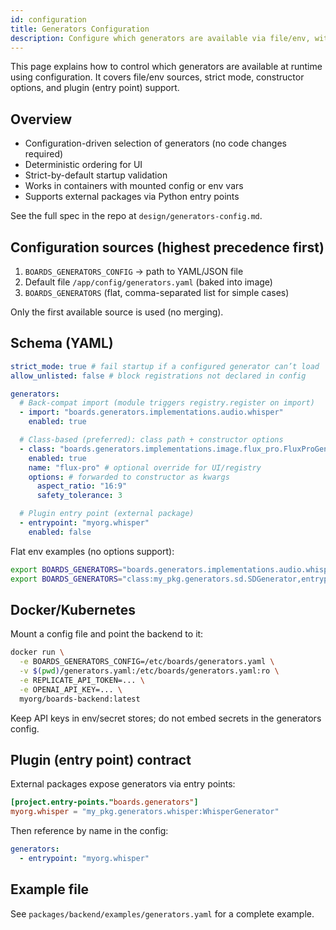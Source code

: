 ```yaml
---
id: configuration
title: Generators Configuration
description: Configure which generators are available via file/env, with strict mode and plugin support.
---
```


This page explains how to control which generators are available at runtime using configuration. It covers file/env sources, strict mode, constructor options, and plugin (entry point) support.

## Overview

- Configuration-driven selection of generators (no code changes required)
- Deterministic ordering for UI
- Strict-by-default startup validation
- Works in containers with mounted config or env vars
- Supports external packages via Python entry points

See the full spec in the repo at `design/generators-config.md`.

## Configuration sources (highest precedence first)

1. `BOARDS_GENERATORS_CONFIG` → path to YAML/JSON file
2. Default file `/app/config/generators.yaml` (baked into image)
3. `BOARDS_GENERATORS` (flat, comma-separated list for simple cases)

Only the first available source is used (no merging).

## Schema (YAML)

```yaml
strict_mode: true # fail startup if a configured generator can’t load
allow_unlisted: false # block registrations not declared in config

generators:
  # Back-compat import (module triggers registry.register on import)
  - import: "boards.generators.implementations.audio.whisper"
    enabled: true

  # Class-based (preferred): class path + constructor options
  - class: "boards.generators.implementations.image.flux_pro.FluxProGenerator"
    enabled: true
    name: "flux-pro" # optional override for UI/registry
    options: # forwarded to constructor as kwargs
      aspect_ratio: "16:9"
      safety_tolerance: 3

  # Plugin entry point (external package)
  - entrypoint: "myorg.whisper"
    enabled: false
```

Flat env examples (no options support):

```bash
export BOARDS_GENERATORS="boards.generators.implementations.audio.whisper,boards.generators.implementations.image.flux_pro"
export BOARDS_GENERATORS="class:my_pkg.generators.sd.SDGenerator,entrypoint:myorg.whisper"
```

## Docker/Kubernetes

Mount a config file and point the backend to it:

```bash
docker run \
  -e BOARDS_GENERATORS_CONFIG=/etc/boards/generators.yaml \
  -v $(pwd)/generators.yaml:/etc/boards/generators.yaml:ro \
  -e REPLICATE_API_TOKEN=... \
  -e OPENAI_API_KEY=... \
  myorg/boards-backend:latest
```

Keep API keys in env/secret stores; do not embed secrets in the generators config.

## Plugin (entry point) contract

External packages expose generators via entry points:

```toml
[project.entry-points."boards.generators"]
myorg.whisper = "my_pkg.generators.whisper:WhisperGenerator"
```

Then reference by name in the config:

```yaml
generators:
  - entrypoint: "myorg.whisper"
```

## Example file

See `packages/backend/examples/generators.yaml` for a complete example.
